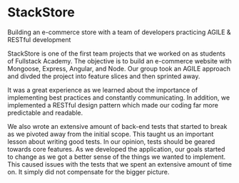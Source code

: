 # StackStore
Building an e-commerce store with a team of developers practicing AGILE &amp; RESTful development

StackStore is one of the first team projects that we worked on as students of Fullstack Academy. 
The objective is to build an e-commerce website with Mongoose, Express, Angular, and Node.
Our group took an AGILE approach and divded the project into feature slices and then sprinted away. 

It was a great experience as we learned about the importance of implementing best practices and constantly communicating.
In addition, we implemented a RESTful design pattern which made our coding far more predictable and readable.

We also wrote an extensive amount of back-end tests that started to break as we pivoted away from the initial scope.
This taught us an important lesson about writing good tests. In our opinion, tests should be geared towards core features.
As we developed the application, our goals started to change as we got a better sense of the things we wanted to implement.
This caused issues with the tests that we spent an extensive amount of time on. It simply did not compensate for the bigger picture.



